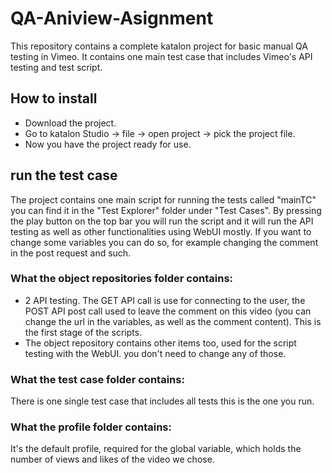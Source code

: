 # QA-Aniview-Asignment

This repository contains a complete katalon project for basic manual QA testing in Vimeo.
It contains one main test case that includes Vimeo's API testing and test script. 

## How to install
- Download the project. 
- Go to katalon Studio -> file -> open project -> pick the project file.
- Now you have the project ready for use.

## run the test case
The project contains one main script for running the tests called "mainTC" you can find it in the "Test Explorer" folder under "Test Cases". 
By pressing the play button on the top bar you will run the script and it will run the API testing as well as other functionalities using WebUI mostly.
If you want to change some variables you can do so, for example changing the comment in the post request and such.

### What the object repositories folder contains: 

- 2 API testing. The GET API call is use for connecting to the user, the POST API post call used to leave the comment on this video (you can change the url in the variables, as well as the comment content).
  This is the first stage of the scripts.
- The object repository contains other items too, used for the script testing with the WebUI. you don't need to change any of those.


### What the test case folder contains:

There is one single test case that includes all tests this is the one you run.

### What the profile folder contains:

It's the default profile, required for the global variable, which holds the number of views and likes of the video we chose.
